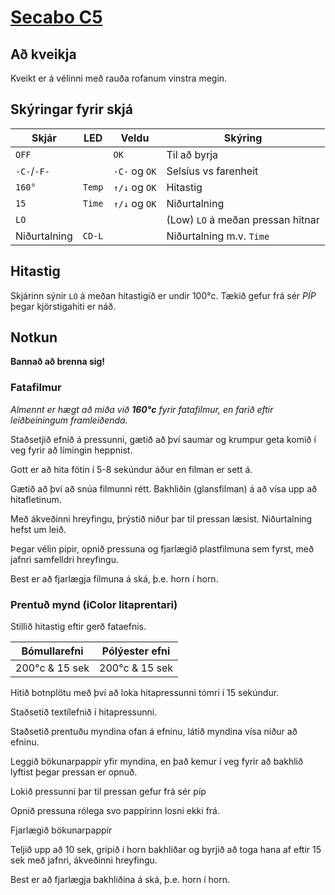 # [Secabo C5](https://www.secabo.com/en/secabo-c5-clam-transfer-press-38cm-x-38cm-100-108-038-10/)

## Að kveikja

Kveikt er á vélinni með rauða rofanum vinstra megin.

## Skýringar fyrir skjá

|   Skjár       |   LED     |   Veldu       |   Skýring
|   ---         |   ---     |   ---         |   ---
| `OFF`         |           | `OK`          |   Til að byrja
| `-C-`/`-F-`   |           | `-C-` og `OK` |   Selsíus vs farenheit
| `160°`        |   `Temp`  | `↑/↓` og `OK` |   Hitastig
| `15`          |   `Time`  | `↑/↓` og `OK` |   Niðurtalning
| `LO`          |           |               |   (Low) `LO` á meðan pressan hitnar
| Niðurtalning  |   `CD-L`  |               |   Niðurtalning m.v. `Time`

## Hitastig

Skjárinn sýnir `LO` á meðan hitastigið er undir 100°c. Tækið gefur frá sér *PÍP* þegar kjörstigahiti er náð. 

## Notkun

**Bannað að brenna sig!**

### Fatafilmur

*Almennt er hægt að miða við **160°c** fyrir fatafilmur, en farið eftir leiðbeiningum framleiðenda.*

Staðsetjið efnið á pressunni, gætið að því saumar og krumpur geta komið í veg fyrir að límingin heppnist.

Gott er að hita fötin í 5-8 sekúndur áður en filman er sett á. 

Gætið að því að snúa filmunni rétt. Bakhliðin (glansfilman) á að vísa upp að hitafletinum.

Með ákveðinni hreyfingu, þrýstið niður þar til pressan læsist. Niðurtalning hefst um leið. 

Þegar vélin pípir, opnið pressuna og fjarlægið plastfilmuna sem fyrst, með jafnri samfelldri hreyfingu. 

Best er að fjarlægja filmuna á ská, þ.e. horn í horn. 

### Prentuð mynd (iColor litaprentari)

Stillið hitastig eftir gerð fataefnis. 

|   Bómullarefni    |   Pólýester efni  |
|   ---             |   ---             |
|   200°c & 15 sek  |   200°c & 15 sek  |

Hitið botnplötu með því að loka hitapressunni tómri í 15 sekúndur. 

Staðsetið textílefnið í hitapressunni. 

Staðsetið prentuðu myndina ofan á efninu, látið myndina vísa niður að efninu. 

Leggið bökunarpappír yfir myndina, en það kemur í veg fyrir að bakhlið lyftist þegar pressan er opnuð. 

Lokið pressunni þar til pressan gefur frá sér píp

Opnið pressuna rólega svo pappírinn losni ekki frá.

Fjarlægið bökunarpappír

Teljið upp að 10 sek, grípið í horn bakhliðar og byrjið að toga hana af eftir 15 sek með jafnri, ákveðinni hreyfingu. 

Best er að fjarlægja bakhliðina á ská, þ.e. horn í horn.